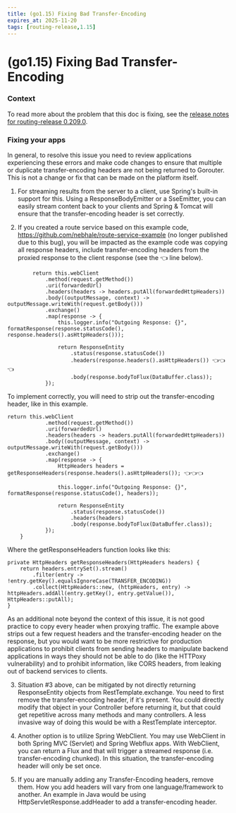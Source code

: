 ```yaml
---
title: (go1.15) Fixing Bad Transfer-Encoding
expires_at: 2025-11-20
tags: [routing-release,1.15]
---
```


# (go1.15) Fixing Bad Transfer-Encoding

### Context
To read more about the problem that this doc is fixing, see the [release notes for routing-release 0.209.0](https://github.com/cloudfoundry/routing-release/releases/tag/0.209.0).

### Fixing your apps
In general, to resolve this issue you need to review applications experiencing these errors and make code changes to ensure that multiple or duplicate transfer-encoding headers are not being returned to Gorouter. This is not a change or fix that can be made on the platform itself.

1. For streaming results from the server to a client, use Spring's built-in support for this. Using a ResponseBodyEmitter or a SseEmitter, you can easily stream content back to your clients and Spring & Tomcat will ensure that the transfer-encoding header is set correctly.

2. If you created a route service based on this example code, https://github.com/nebhale/route-service-example (no longer published due to this bug), you will be impacted as the example code was copying all response headers, include transfer-encoding headers from the proxied response to the client response (see the 👈 line below).
```
        return this.webClient
            .method(request.getMethod())
            .uri(forwardedUrl)
            .headers(headers -> headers.putAll(forwardedHttpHeaders))
            .body((outputMessage, context) -> outputMessage.writeWith(request.getBody()))
            .exchange()
            .map(response -> {
                this.logger.info("Outgoing Response: {}", formatResponse(response.statusCode(), response.headers().asHttpHeaders()));

                return ResponseEntity
                    .status(response.statusCode())
                    .headers(response.headers().asHttpHeaders()) 👈👈👈
                    .body(response.bodyToFlux(DataBuffer.class));
            });
```
To implement correctly, you will need to strip out the transfer-encoding header, like in this example.
```
return this.webClient
            .method(request.getMethod())
            .uri(forwardedUrl)
            .headers(headers -> headers.putAll(forwardedHttpHeaders))
            .body((outputMessage, context) -> outputMessage.writeWith(request.getBody()))
            .exchange()
            .map(response -> {
                HttpHeaders headers = getResponseHeaders(response.headers().asHttpHeaders()); 👈👈👈

                this.logger.info("Outgoing Response: {}", formatResponse(response.statusCode(), headers));

                return ResponseEntity
                    .status(response.statusCode())
                    .headers(headers)
                    .body(response.bodyToFlux(DataBuffer.class));
            });
    }
```
Where the getResponseHeaders function looks like this:
```
private HttpHeaders getResponseHeaders(HttpHeaders headers) {
    return headers.entrySet().stream()
        .filter(entry -> !entry.getKey().equalsIgnoreCase(TRANSFER_ENCODING))
        .collect(HttpHeaders::new, (httpHeaders, entry) -> httpHeaders.addAll(entry.getKey(), entry.getValue()), HttpHeaders::putAll);
}
```
As an additional note beyond the context of this issue, it is not good practice to copy every header when proxying traffic. The example above strips out a few request headers and the transfer-encoding header on the response, but you would want to be more restrictive for production applications to prohibit clients from sending headers to manipulate backend applications in ways they should not be able to do (like the HTTPoxy vulnerability) and to prohibit information, like CORS headers, from leaking out of backend services to clients.

3. Situation #3 above, can be mitigated by not directly returning ResponseEntity objects from RestTemplate.exchange. You need to first remove the transfer-encoding header, if it's present. You could directly modify that object in your Controller before returning it, but that could get repetitive across many methods and many controllers. A less invasive way of doing this would be with a RestTemplate interceptor.

4. Another option is to utilize Spring WebClient. You may use WebClient in both Spring MVC (Servlet) and Spring Webflux apps. With WebClient, you can return a Flux and that will trigger a streamed response (i.e. transfer-encoding chunked). In this situation, the transfer-encoding header will only be set once.

5. If you are manually adding any Transfer-Encoding headers, remove them. How you add headers will vary from one language/framework to another. An example in Java would be using HttpServletResponse.addHeader to add a transfer-encoding header.
